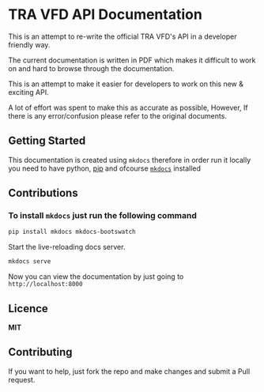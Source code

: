 # TRA VFD API Documentation

This is an attempt to re-write the official TRA VFD's API in a developer friendly way.

The current documentation is written in PDF which makes it difficult to work on and hard to browse through the documentation. 

This is an attempt to make it easier for developers to work on this new & exciting API.

A lot of effort was spent to make this as accurate as possible, However, If there is any error/confusion please refer to the original documents.

## Getting Started

This documentation is created using `mkdocs` therefore in order run it locally you need to have python, [pip](https://pypi.org/project/pip/) and ofcourse [`mkdocs`](https://www.mkdocs.org/) installed


## Contributions

### To install `mkdocs` just run the following command

```sh
pip install mkdocs mkdocs-bootswatch
```

Start the live-reloading docs server.

```sh
mkdocs serve
```

Now you can view the documentation by just going to `http://localhost:8000`

## Licence

**MIT**

## Contributing

If you want to help, just fork the repo and make changes and submit a Pull request.
